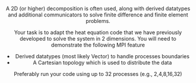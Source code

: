 <article data-history-node-id="1526" role="article" about="/node/1526" class="node node--type-assignment node--view-mode-full clearfix">
<header>

<div class="clearfix text-formatted field field--name-body field--type-text-with-summary field--label-hidden field__item"><p>A 2D (or higher) decomposition is often used, along with derived datatypes and additional communicators to solve finite difference and finite element problems.</p>

<p>Your task is to adapt the heat equation code that we have previously developed to solve the system in 2 dimensions. You will need to demonstrate the following MPI feature</p>

<ul><li>Derived datatypes (most likely Vector) to handle processes boundaries</li>
	<li>A Cartesian topology which is used to distribute the data</li>
</ul><p>Preferably run your code using up to 32 processes (e.g., 2,4,8,16,32)</p></div>
      
  </div>
</article>
